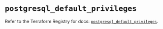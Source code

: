 # `postgresql_default_privileges`

Refer to the Terraform Registry for docs: [`postgresql_default_privileges`](https://registry.terraform.io/providers/cyrilgdn/postgresql/1.21.0/docs/resources/default_privileges).
